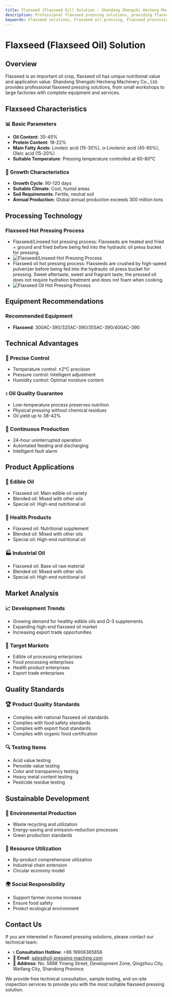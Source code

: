 ```yaml
---
title: Flaxseed (Flaxseed Oil) Solution - Shandong Shengshi Hecheng Machinery Co., Ltd.
description: Professional flaxseed pressing solutions, providing flaxseed oil processing equipment and technical services, oil content 35-45%, rich in α-linolenic acid, using cold pressing process to preserve nutrition, meeting healthy edible oil and Ω-3 supplement needs.
keywords: Flaxseed solutions, Flaxseed oil pressing, Flaxseed processing equipment, Flaxseed oil production line, Flaxseed cold pressing process, Flaxseed oil press, Flaxseed oil extraction, Flaxseed oilseed processing, Flaxseed oil pressing equipment, Ω-3 supplements, Linseed oil
---
```


# Flaxseed (Flaxseed Oil) Solution

## Overview

Flaxseed is an important oil crop, flaxseed oil has unique nutritional value and application value. Shandong Shengshi Hecheng Machinery Co., Ltd. provides professional flaxseed pressing solutions, from small workshops to large factories with complete equipment and services.

## Flaxseed Characteristics

### 📊 Basic Parameters
- **Oil Content**: 35-45%
- **Protein Content**: 18-22%
- **Main Fatty Acids**: Linoleic acid (15-30%), α-Linolenic acid (45-65%), Oleic acid (15-20%)
- **Suitable Temperature**: Pressing temperature controlled at 60-80℃

### 🌱 Growth Characteristics
- **Growth Cycle**: 90-120 days
- **Suitable Climate**: Cool, humid areas
- **Soil Requirements**: Fertile, neutral soil
- **Annual Production**: Global annual production exceeds 300 million tons

## Processing Technology

### Flaxseed Hot Pressing Process
- Flaxseed/Linseed hot pressing process: Flaxseeds are heated and fried + ground and fried before being fed into the hydraulic oil press bucket for pressing.
- ![Flaxseed/Linseed Hot Pressing Process](/images/胡麻_亚麻籽热榨工艺概览_An%20Overview%20of%20the%20Hot%20Pressing%20Process%20of%20Flaxseed.png)
- Flaxseed oil hot pressing process: Flaxseeds are crushed by high-speed pulverizer before being fed into the hydraulic oil press bucket for pressing. Sweet aftertaste, sweet and fragrant taste, the pressed oil does not require hydration treatment and does not foam when cooking.
- ![Flaxseed Oil Hot Pressing Process](/images/胡麻_亚麻籽冷榨工艺概览_An%20Overview%20of%20the%20Cold%20pressing%20Process%20of%20Flaxseed.png)

## Equipment Recommendations

### Recommended Equipment
- **Flaxseed**: 300AC-390/325AC-390/355AC-390/400AC-390

## Technical Advantages

### 🎯 Precise Control
- Temperature control: ±2℃ precision
- Pressure control: Intelligent adjustment
- Humidity control: Optimal moisture content

### 💧 Oil Quality Guarantee
- Low-temperature process preserves nutrition
- Physical pressing without chemical residues
- Oil yield up to 38-42%

### 🔄 Continuous Production
- 24-hour uninterrupted operation
- Automated feeding and discharging
- Intelligent fault alarm

## Product Applications

### 🍳 Edible Oil
- Flaxseed oil: Main edible oil variety
- Blended oil: Mixed with other oils
- Special oil: High-end nutritional oil

### 💊 Health Products
- Flaxseed oil: Nutritional supplement
- Blended oil: Mixed with other oils
- Special oil: High-end nutritional oil

### 🏭 Industrial Oil
- Flaxseed oil: Base oil raw material
- Blended oil: Mixed with other oils
- Special oil: High-end nutritional oil

## Market Analysis

### 📈 Development Trends
- Growing demand for healthy edible oils and Ω-3 supplements
- Expanding high-end flaxseed oil market
- Increasing export trade opportunities

### 🎯 Target Markets
- Edible oil processing enterprises
- Food processing enterprises
- Health product enterprises
- Export trade enterprises

## Quality Standards

### 🏆 Product Quality Standards
- Complies with national flaxseed oil standards
- Complies with food safety standards
- Complies with export food standards
- Complies with organic food certification

### 🔍 Testing Items
- Acid value testing
- Peroxide value testing
- Color and transparency testing
- Heavy metal content testing
- Pesticide residue testing

## Sustainable Development

### 🌱 Environmental Production
- Waste recycling and utilization
- Energy-saving and emission-reduction processes
- Green production standards

### 🔄 Resource Utilization
- By-product comprehensive utilization
- Industrial chain extension
- Circular economy model

### 🌍 Social Responsibility
- Support farmer income increase
- Ensure food safety
- Protect ecological environment

## Contact Us

If you are interested in flaxseed pressing solutions, please contact our technical team:

- 📞 **Consultation Hotline**: +86 19906365856
- 📧 **Email**: sales@oil-pressing-machine.com
- 📍 **Address**: No. 5888 Yineng Street, Development Zone, Qingzhou City, Weifang City, Shandong Province

We provide free technical consultation, sample testing, and on-site inspection services to provide you with the most suitable flaxseed pressing solution.